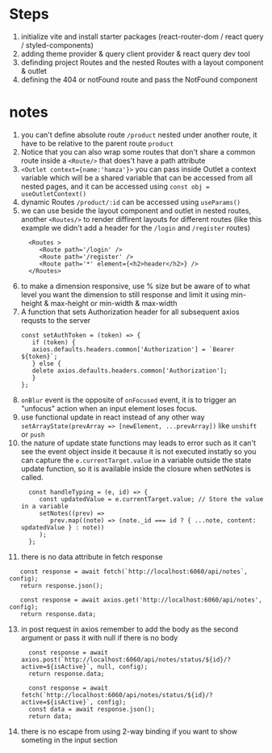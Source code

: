 # Steps

1. initialize vite and install starter packages (react-router-dom / react query / styled-components)
2. adding theme provider & query client provider & react query dev tool
3. definding project Routes and the nested Routes with a layout component & outlet
4. defining the 404 or notFound route and pass the NotFound component

# notes

1. you can't define absolute route `/product` nested under another route, it have to be relative to the parent route `product`
2. Notice that you can also wrap some routes that don't share a common route inside a `<Route/>` that does't have a path attribute
3. `<Outlet context={name:'hamza'}>` you can pass inside Outlet a context variable which will be a shared variable that can be accessed from all nested pages, and it can be accessed using `const obj = useOutletContext()`
4. dynamic Routes `/product/:id` can be accessed using `useParams()`
5. we can use beside the layout component and outlet in nested routes, another `<Routes/>` to render diffirent layouts for different routes (like this example we didn't add a header for the `/login` and `/register` routes)
   ```
     <Routes >
        <Route path='/login' />
        <Route path='/register' />
        <Route path='*' element={<h2>header</h2>} />
     </Routes>
   ```
6. to make a dimension responsive, use % size but be aware of to what level you want the dimension to still response and limit it using min-height & max-height or min-width & max-width
7. A function that sets Authorization header for all subsequent axios requsts to the server
   ```
   const setAuthToken = (token) => {
      if (token) {
      axios.defaults.headers.common['Authorization'] = `Bearer ${token}`;
      } else {
      delete axios.defaults.headers.common['Authorization'];
      }
   };
   ```
8. `onBlur` event is the opposite of `onFocused` event, it is to trigger an "unfocus" action when an input element loses focus.
9. use functional update in react instead of any other way `setArrayState(prevArray => [newElement, ...prevArray])` like `unshift` or `push`
10. the nature of update state functions may leads to error such as it can't see the event object inside it because it is not executed instatly so you can capture the `e.currentTarget.value` in a variable outside the state update function, so it is available inside the closure when setNotes is called.
    ```
      const handleTyping = (e, id) => {
         const updatedValue = e.currentTarget.value; // Store the value in a variable
         setNotes((prev) =>
            prev.map((note) => (note._id === id ? { ...note, content: updatedValue } : note))
         );
      };
    ```
11. there is no data attribute in fetch response

```
   const response = await fetch(`http://localhost:6060/api/notes`, config);
   return response.json();

   const response = await axios.get('http://localhost:6060/api/notes', config);
   return response.data;
```

13. in post request in axios remember to add the body as the second argument or pass it with null if there is no body

    ```
      const response = await axios.post(`http://localhost:6060/api/notes/status/${id}/?active=${isActive}`, null, config);
      return response.data;

      const response = await fetch(`http://localhost:6060/api/notes/status/${id}/?active=${isActive}`, config);
      const data = await response.json();
      return data;
    ```

14. there is no escape from using 2-way binding if you want to show someting in the input section
